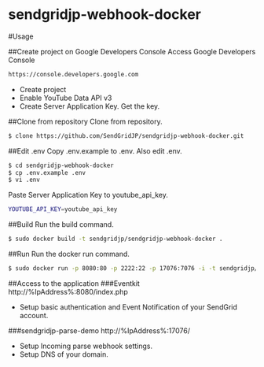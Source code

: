 sendgridjp-webhook-docker
=========================

#Usage

##Create project on Google Developers Console
Access Google Developers Console
```bash
https://console.developers.google.com
```
- Create project
- Enable YouTube Data API v3
- Create Server Application Key. Get the key.

##Clone from repository
Clone from repository.  
```bash
$ clone https://github.com/SendGridJP/sendgridjp-webhook-docker.git
```

##Edit .env
Copy .env.example to .env. Also edit .env.
```bash
$ cd sendgridjp-webhook-docker
$ cp .env.example .env
$ vi .env
```

Paste Server Application Key to youtube_api_key.
```bash
YOUTUBE_API_KEY=youtube_api_key
```

##Build
Run the build command.  
```bash
$ sudo docker build -t sendgridjp/sendgridjp-webhook-docker .
```

##Run
Run the docker run command.
```bash
$ sudo docker run -p 8080:80 -p 2222:22 -p 17076:7076 -i -t sendgridjp/sendgridjp-webhook-docker
```

##Access to the application
###Eventkit
http://%IpAddress%:8080/index.php
- Setup basic authentication and Event Notification of your SendGrid account.


###sendgridjp-parse-demo
http://%IpAddress%:17076/
- Setup Incoming parse webhook settings.
- Setup DNS of your domain.
